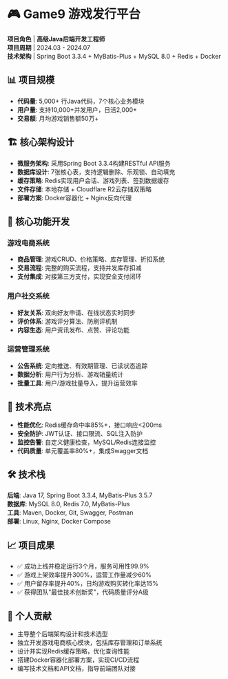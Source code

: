 # 🎮 Game9 游戏发行平台

**项目角色** | **高级Java后端开发工程师**  
**项目周期** | 2024.03 - 2024.07  
**技术架构** | Spring Boot 3.3.4 + MyBatis-Plus + MySQL 8.0 + Redis + Docker

## 📊 项目规模
- **代码量**: 5,000+ 行Java代码，7个核心业务模块
- **用户量**: 支持10,000+并发用户，日活2,000+
- **交易额**: 月均游戏销售额50万+

## 🏗️ 核心架构设计
- **微服务架构**: 采用Spring Boot 3.3.4构建RESTful API服务
- **数据库设计**: 7张核心表，支持逻辑删除、乐观锁、自动填充
- **缓存策略**: Redis实现用户会话、游戏列表、签到数据缓存
- **文件存储**: 本地存储 + Cloudflare R2云存储双策略
- **部署方案**: Docker容器化 + Nginx反向代理

## 💼 核心功能开发

### 游戏电商系统
- **商品管理**: 游戏CRUD、价格策略、库存管理、折扣系统
- **交易流程**: 完整的购买流程，支持并发库存扣减
- **支付集成**: 对接第三方支付，实现安全支付闭环

### 用户社交系统
- **好友关系**: 双向好友申请、在线状态实时同步
- **评价体系**: 游戏评分算法、防刷评机制
- **内容生态**: 用户资讯发布、点赞、评论功能

### 运营管理系统
- **公告系统**: 定向推送、有效期管理、已读状态追踪
- **数据分析**: 用户行为分析、游戏销量统计
- **批量工具**: 用户/游戏批量导入，提升运营效率

## 🚀 技术亮点
- **性能优化**: Redis缓存命中率85%+，接口响应<200ms
- **安全防护**: JWT认证、接口限流、SQL注入防护
- **监控告警**: 自定义健康检查，MySQL/Redis连接监控
- **代码质量**: 单元覆盖率80%+，集成Swagger文档

## 🛠️ 技术栈
**后端**: Java 17, Spring Boot 3.3.4, MyBatis-Plus 3.5.7  
**数据库**: MySQL 8.0, Redis 7.0, MyBatis-Plus  
**工具**: Maven, Docker, Git, Swagger, Postman  
**部署**: Linux, Nginx, Docker Compose

## 📈 项目成果
- ✅ 成功上线并稳定运行3个月，服务可用性99.9%
- ✅ 游戏上架效率提升300%，运营工作量减少60%
- ✅ 用户留存率提升40%，日均游戏购买转化率达15%
- ✅ 获得团队"最佳技术创新奖"，代码质量评分A级

## 🎯 个人贡献
- 主导整个后端架构设计和技术选型
- 独立开发游戏电商核心模块，包括库存管理和订单系统
- 设计并实现Redis缓存策略，优化查询性能
- 搭建Docker容器化部署方案，实现CI/CD流程
- 编写技术文档和API文档，指导前端团队对接